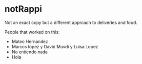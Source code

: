 # notRappi
Not an exact copy but a different approach to deliveries and food. 

People that worked on this:
- Mateo Hernandez
- Marcos lopez y David Muvdi y Luisa Lopez
- No entiendo nada
- Hola
